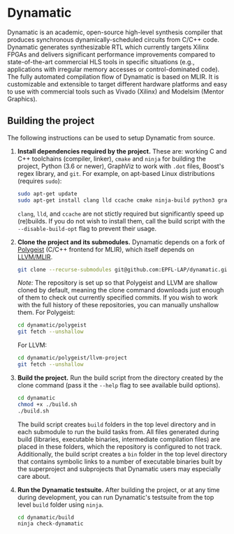 # Dynamatic

Dynamatic is an academic, open-source high-level synthesis compiler that produces synchronous dynamically-scheduled circuits from C/C++ code. Dynamatic generates synthesizable RTL which currently targets Xilinx FPGAs and delivers significant performance improvements compared to state-of-the-art commercial HLS tools in specific situations (e.g., applications with irregular memory accesses or control-dominated code). The fully automated compilation flow of Dynamatic is based on MLIR. It is customizable and extensible to target different hardware platforms and easy to use with commercial tools such as Vivado (Xilinx) and Modelsim (Mentor Graphics).

## Building the project

The following instructions can be used to setup Dynamatic from source.

1. **Install dependencies required by the project.** These are: working C and C++ toolchains (compiler, linker), `cmake` and `ninja` for building the project, Python (3.6 or newer), GraphViz to work with `.dot` files, Boost's regex library, and `git`. For example, on apt-based Linux distributions (requires `sudo`):
    
    ```sh
    sudo apt-get update
    sudo apt-get install clang lld ccache cmake ninja-build python3 graphviz libbost-regex-dev git 
    ```

    `clang`, `lld`, and `ccache` are not stictly required but significantly speed up (re)builds. If you do not wish to install them, call the build script with the `--disable-build-opt` flag to prevent their usage.

2. **Clone the project and its submodules.** Dynamatic depends on a fork of [Polygeist](https://github.com/EPFL-LAP/Polygeist) (C/C++ frontend for MLIR), which itself depends on [LLVM/MLIR](https://github.com/llvm/llvm-project).
    
    ```sh
    git clone --recurse-submodules git@github.com:EPFL-LAP/dynamatic.git
    ```

    *Note:* The repository is set up so that Polygeist and LLVM are shallow cloned by default, meaning the clone command downloads just enough of them to check out currently specified commits. If you wish to work with the full history of these repositories, you can manually unshallow them. For Polygeist:

    ```sh
    cd dynamatic/polygeist
    git fetch --unshallow
    ```

    For LLVM:

    ```sh
    cd dynamatic/polygeist/llvm-project
    git fetch --unshallow
    ```

3. **Build the project.** Run the build script from the directory created by the clone command (pass it the `--help` flag to see available build options).

    ```sh
    cd dynamatic
    chmod +x ./build.sh
    ./build.sh
    ```

    The build script creates `build` folders in the top level directory and in each submodule to run the build tasks from. All files generated during build (libraries, executable binaries, intermediate compilation files) are placed in these folders, which the repository is configured to not track. Additionally, the build script creates a `bin` folder in the top level directory that contains symbolic links to a number of executable binaries built by the superproject and subprojects that Dynamatic users may especially care about.

4. **Run the Dynamatic testsuite.** After building the project, or at any time during development, you can run Dynamatic's testsuite from the top level `build` folder using `ninja`.

    ```sh
    cd dynamatic/build
    ninja check-dynamatic
    ```
